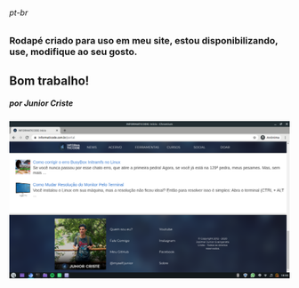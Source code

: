 ###### _pt-br_
### Rodapé criado para uso em meu site, estou disponibilizando, use, modifique ao seu gosto. <br />
## Bom trabalho!
##### por Junior Criste

<img src="https://github.com/JuniorCriste/Rodape-Para-Sites/blob/master/print/printscreen.png">
